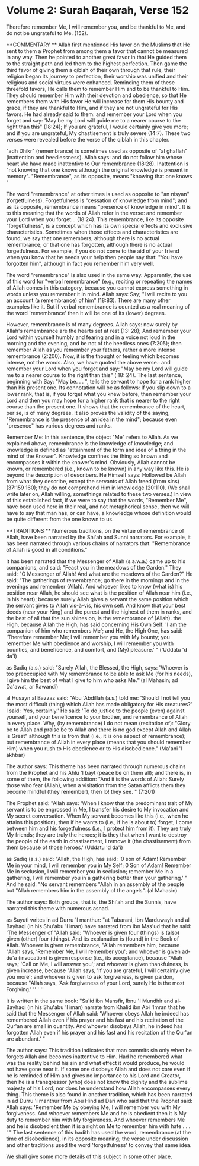 Volume 2: Surah Baqarah, Verse 152
==================================

Therefore remember Me, I will remember you, and be thankful to
Me, and do not be ungrateful to Me. (152).

**COMMENTARY
**
Allah first mentioned His favor on the Muslims that He sent to them a
Prophet from among them a favor that cannot be measured in any way. Then
he pointed to another great favor in that He guided them to the straight
path and led them to the highest perfection. Then game the third favor
of giving them a qiblah of their own through that rule, their religion
began its journey to perfection, their worship was unified and their
religious and social virtues were enhanced. Reminding them of these
threefold favors, He calls them to remember Him and to be thankful to
Him. They should remember Him with their devotion and obedience, so that
He remembers them with His favor He will increase for them His bounty
and grace, if they are thankful to Him, and if they are not ungrateful
for His favors. He had already said to them: and remember your Lord when
you forget and say: 'May be my Lord will guide me to a nearer course to
the right than this" (18:24); If you are grateful, I would certainly
give you more; and if you are ungrateful, My chastisement is truly
severe (14:7). These two verses were revealed before the verse of the
qiblah in this chapter.

"adh Dhikr" (remembrance) is sometimes used as opposite of "al ghaflah"
(inattention and heedlessness). Allah says: and do not follow him whose
heart We have made inattentive to Our remembrance (18:28). Inattention
is "not knowing that one knows although the original knowledge is
present in memory". "Remembrance", as its opposite, means "knowing that
one knows "

The word "remembrance" at other times is used as opposite to "an
nisyan" (forgetfulness). Forgetfulness is "cessation of knowledge from
mind"; and as its opposite, remembrance means "presence of knowledge in
mind". It is to this meaning that the words of Allah refer in the verse:
and remember your Lord when you forget... (18:24). This remembrance,
like its opposite "forgetfulness", is a concept which has its own
special effects and exclusive characteristics. Sometimes when those
effects and characteristics are found, we say that one remembers,
although there is no actual remembrance; or that one has forgotten,
although there is no actual forgetfulness. For example, if you do not
come to the aid of your friend when you know that he needs your help
then people say that: "You have forgotten him", although in fact you
remember him very well.

The word "remembrance" is also used in the same way. Apparently, the
use of this word for "verbal remembrance" (e.g., reciting or repeating
the names of Allah comes in this category, because you cannot express
something in words unless you remember it in mind. Allah says: Say; "I
will recite to you an account (a remembrance) of him" (18:83). There are
many other examples like it. But if verbal remembrance is counted as a
real meaning of the word 'remembrance' then it will be one of its
(lower) degrees.

However, remembrance is of many degrees. Allah says: now surely by
Allah's remembrance are the hearts set at rest (13: 28); And remember
your Lord within yourself humbly and fearing and in a voice not loud in
the morning and the evening, and be not of the heedless ones (7:205);
then remember Allah as you remember your fathers, rather a more intense
remembrance (2:200). Now, it is the thought or feeling which becomes
intense, not the words. Also, we have quoted the above verse.: and
remember your Lord when you forget and say: "May be my Lord will guide
me to a nearer course to the right than this" ( 18: 24). The last
sentence, beginning with Say: "May be. . . ", tells the servant to hope
for a rank higher than his present one. Its connotation will be as
follows: If you slip down to a lower rank, that is, if you forget what
you knew before, then remember your Lord and then you may hope for a
higher rank that is nearer to the right course than the present one. It
shows that the remembrance of the heart, per se, is of many degrees. It
also proves the validity of the saying, "Remembrance is the presence of
an idea in the mind"; because even "presence" has various degrees and
ranks.

Remember Me: In this sentence, the object "Me" refers to Allah. As we
explained above, remembrance is the knowledge of knowledge; and
knowledge is defined as "attainment of the form and idea of a thing in
the mind of the Knower". Knowledge confines the thing so known and
encompasses it within the knower's mind. Obviously, Allah cannot be
known, or remembered (i.e., known to be known) in any way like this. He
is beyond the description of describers. He Himself says: Hollowed be
Allah from what they describe, except the servants of Allah freed (from
sins) (37:159 160); they do not comprehend Him in knowledge (20:110).
(We shall write later on, Allah willing, somethings related to these two
verses.) In view of this established fact, if we were to say that the
words, "Remember Me", have been used here in their real, and not
metaphorical sense, then we will have to say that man has, or can have,
a knowledge whose definition would be quite different from the one known
to us.

**TRADITIONS
**
Numerous traditions, on the virtue of remembrance of Allah, have been
narrated by the Shi'ah and Sunni narrators. For example, it has been
narrated through various chains of narrators that: "Remembrance of Allah
is good in all conditions."

It has been narrated that the Messenger of Allah (s.a.w.a.) came up to
his companions, and said: "Feast you in the meadows of the Garden." They
said: "O Messenger of Allah! And what are the meadows of the Garden?" He
said: "The gatherings of remembrance; go there in the mornings and in
the evenings and remember (Allah). And whoever likes to know (what is)
his position near Allah, he should see what is the position of Allah
near him (i.e., in his heart); because surely Allah gives a servant the
same position which the servant gives to Allah vis-à-vis, his own self.
And know that your best deeds (near your King) and the purest and the
highest of them in ranks, and the best of all that the sun shines on, is
the remembrance of (Allah). the High, because Allah the High, has said
concerning His Own Self: 'I am the companion of him who remembers Me';
and He, the High One, has said: 'Therefore remember Me; I will remember
you with My bounty; you remember Me with obedience and worship, I will
remember you with bounties, and beneficence, and comfort, and (My)
pleasure.' " ('Uddatu 'd da'i)

as Sadiq (a.s.) said: "Surely Allah, the Blessed, the High, says:
'Whoever is too preoccupied with My remembrance to be able to ask Me
(for his needs), I give him the best of what I give to him who asks
Me."'(al Mahasin; ad Da'awat, ar Rawandi)

al Husayn al Bazzaz said: "Abu 'Abdillah (a.s.) told me: 'Should I not
tell you the most difficult (thing) which Allah has made obligatory for
His creatures?' I said: 'Yes, certainly.' He said: 'To do justice to the
people (even) against yourself, and your beneficence to your brother,
and remembrance of Allah in every place. Why, (by remembrance) I do not
mean (recitation of): "Glory be to Allah and praise be to Allah and
there is no god except Allah and Allah is Great" although this is from
that (i.e., it is one aspect of remembrance); but remembrance of Allah
in every place (means that you should remember Him) when you rush to His
obedience or to His disobedience." (Ma'ani 'l akhbar)

The author says: This theme has been narrated through numerous chains
from the Prophet and his Ahlu 'l bayt (peace be on them all); and there
is, in some of them, the following addition: "And it is the words of
Allah: Surely those who fear (Allah), when a visitation from the Satan
afflicts them they become mindful (they remember), then lo! they see. "
(7:201)

The Prophet said: "Allah says: 'When I know that the predominant trait
of My servant is to be engrossed in Me, I transfer his desire to My
invocation and My secret conversation. When My servant becomes like this
(i.e., when he attains this position), then if he wants to (i.e., if he
is about to) forget, I come between him and his forgetfulness (i.e., I
protect him from it). They are truly My friends; they are truly the
heroes; it is they that when I want to destroy the people of the earth
in chastisement, I remove it (the chastisement) from them because of
those heroes.' (Uddatu 'd da'i)

as Sadiq (a.s.) said: "Allah, the High, has said: '0 son of Adam!
Remember Me in your mind, I will remember you in My Self; 0 Son of Adam!
Remember Me in seclusion, I will remember you in seclusion; remember Me
in a gathering, I will remember you in a gathering better than your
gathering.' " And he said: "No servant remembers "Allah in an assembly
of the people but "Allah remembers him in the assembly of the angels".
(al Mahasin)

The author says: Both groups, that is, the Shi'ah and the Sunnis, have
narrated this theme with numerous asnad.

as Suyuti writes in ad Durru 'l manthur: "at Tabarani, Ibn Marduwayh
and al Bayhaqi (in his Shu'abu 'l iman) have narrated from Ibn Mas'ud
that he said: 'The Messenger of "Allah said: "Whoever is given four
(things) is (also) given (other) four (things). And its explanation is
(found) in the Book of Allah. Whoever is given remembrance, "Allah
remembers him, because "Allah says, 'Remember Me, I will remember you';
and whoever is given ad-du'a (invocation) is given response (i.e., its
acceptance), because "Allah says; 'Call on Me, I will answer you'; and
whoever is given thankfulness, is given increase, because "Allah says,
'If you are grateful, I will certainly give you more'; and whoever is
given to ask forgiveness, is given pardon, because "Allah says, 'Ask
forgiveness of your Lord, surely He is the most Forgiving.' '' ' ''

It is written in the same book: "Sa'id ibn Mansfir, Ibnu 'I Mundhir and
al-Bayhaqi (in his Shu'abu 'l iman) narrate from Khalid ibn Abi 'Imran
that he said that the Messenger of Allah said: 'Whoever obeys Allah he
indeed has remembered Allah even if his prayer and his fast and his
recitation of the Qur'an are small in quantity. And whoever disobeys
Allah, he indeed has forgotten Allah even if his prayer and his fast and
his recitation of the Qur'an are abundant.' "

The author says: This tradition indicates that man commits sin only
when he forgets Allah and becomes inattentive to Him. Had he remembered
what was the reality behind his sin and what effect it would produce, he
would not have gone near it. If some one disobeys Allah and does not
care even if he is reminded of Him and gives no importance to his Lord
and Creator, then he is a transgressor (who) does not know the dignity
and the sublime majesty of his Lord, nor does he understand how Allah
encompasses every thing. This theme is also found in another tradition,
which has been narrated in ad Durru 'l manthur from Abu Hind ad Dari who
said that the Prophet said: Allah says: 'Remember Me by obeying Me, I
will remember you with My forgiveness. And whoever remembers Me and he
is obedient then it is My duty to remember him with My forgiveness. And
whoever remembers Me and he is disobedient then it is a right on Me to
remember him with hate . . . ' " The last sentence of this hadith has
used the word, remembrance (at the time of disobedience), in its
opposite meaning; the verse under discussion and other traditions used
the word 'forgetfulness' to convey that same idea.

We shall give some more details of this subject in some other place.

